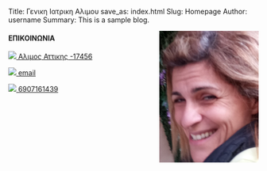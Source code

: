 Title: Γενικη Ιατρικη Αλιμου
save_as: index.html
Slug: Homepage
Author: username
Summary: This is a sample blog.

<div id="rightbox">
    <img style="float: right;" width="200"  src="../images/me.png"/>
</div>

<div markdown="1">

#### ΕΠΙΚΟΙΝΩΝΙΑ

<a href="https://maps.app.goo.gl/RstcEQ91LDKZVg2d8" target="_blank"><img style="width: 20px; height: auto; autofloat: left;" src="../theme/images/locate.png"/>
Αλιμος Αττικης -17456</a> 

<a href="mailto:konsan72@yahoo.gr"><img style="width: 20px; height: auto; autofloat: left;" src="../theme/images/email.png"/> 
email</a> 

<a href="tel:+306907161439">
<img style="width: 20px; height: auto; autofloat: left;" src="../theme/images/tel.png"/> 6907161439
</a>
</div>
